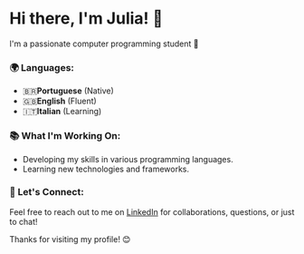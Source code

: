 # Hi there, I'm Julia! 👋

I'm a passionate computer programming student 🚀

### 🌍 Languages:
- 🇧🇷**Portuguese** (Native)
- 🇬🇧**English** (Fluent)
- 🇮🇹**Italian** (Learning)

### 📚 What I'm Working On:
- Developing my skills in various programming languages.
- Learning new technologies and frameworks.

### 💬 Let's Connect:
Feel free to reach out to me on [LinkedIn](https://www.linkedin.com/in/juliamarques2/) for collaborations, questions, or just to chat!

Thanks for visiting my profile! 😊
